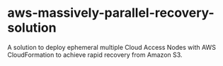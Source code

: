 # aws-massively-parallel-recovery-solution
A solution to deploy ephemeral multiple Cloud Access Nodes with AWS CloudFormation to achieve rapid recovery from Amazon S3.
